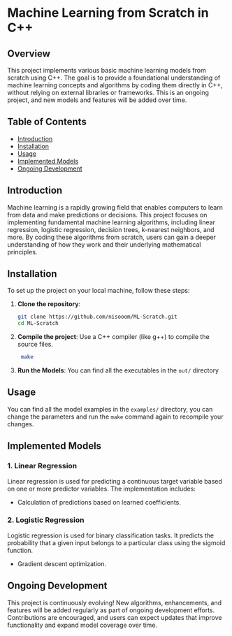 # Machine Learning from Scratch in C++

## Overview
This project implements various basic machine learning models from scratch using C++. The goal is to provide a foundational understanding of machine learning concepts and algorithms by coding them directly in C++, without relying on external libraries or frameworks. This is an ongoing project, and new models and features will be added over time.

## Table of Contents
- [Introduction](#introduction)
- [Installation](#installation)
- [Usage](#usage)
- [Implemented Models](#implemented-models)
- [Ongoing Development](#ongoing-development)

## Introduction
Machine learning is a rapidly growing field that enables computers to learn from data and make predictions or decisions. This project focuses on implementing fundamental machine learning algorithms, including linear regression, logistic regression, decision trees, k-nearest neighbors, and more. By coding these algorithms from scratch, users can gain a deeper understanding of how they work and their underlying mathematical principles.

## Installation
To set up the project on your local machine, follow these steps:

1. **Clone the repository**:
   ```bash
   git clone https://github.com/nisooom/ML-Scratch.git
   cd ML-Scratch
   ```

2. **Compile the project**:
   Use a C++ compiler (like g++) to compile the source files.
   ```bash
    make
   ```

3. **Run the Models**:
    You can find all the executables in the ```out/``` directory

## Usage
You can find all the model examples in the ```examples/``` directory, you can change the parameters and run the ```make``` command again to recompile your changes.

## Implemented Models

### 1. Linear Regression
Linear regression is used for predicting a continuous target variable based on one or more predictor variables. The implementation includes:
- Calculation of predictions based on learned coefficients.

### 2. Logistic Regression
Logistic regression is used for binary classification tasks. It predicts the probability that a given input belongs to a particular class using the sigmoid function.
- Gradient descent optimization.


## Ongoing Development
This project is continuously evolving! New algorithms, enhancements, and features will be added regularly as part of ongoing development efforts. Contributions are encouraged, and users can expect updates that improve functionality and expand model coverage over time.

